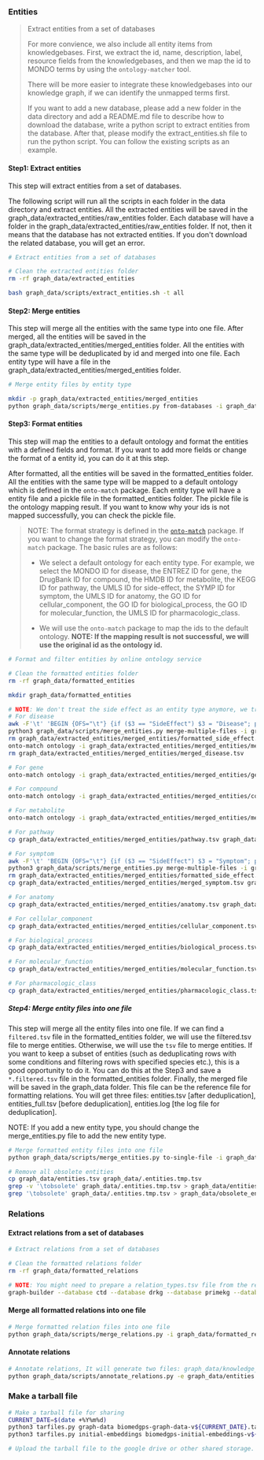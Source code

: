 ### Entities
> Extract entities from a set of databases
> 
> For more convience, we also include all entity items from knowledgebases. First, we extract the id, name, description, label, resource fields from the knowledgebases, and then we map the id to MONDO terms by using the `ontology-matcher` tool.
> 
> There will be more easier to integrate these knowledgebases into our knowledge graph, if we can identify the unmapped terms first.
>
> If you want to add a new database, please add a new folder in the data directory and add a README.md file to describe how to download the database, write a python script to extract entities from the database. After that, please modify the extract_entities.sh file to run the python script. You can follow the existing scripts as an example.

#### Step1: Extract entities

This step will extract entities from a set of databases. 

The following script will run all the scripts in each folder in the data directory and extract entities. All the extracted entities will be saved in the graph_data/extracted_entities/raw_entities folder. Each database will have a folder in the graph_data/extracted_entities/raw_entities folder. If not, then it means that the database has not extracted entities. If you don't download the related database, you will get an error.

```bash
# Extract entities from a set of databases

# Clean the extracted entities folder
rm -rf graph_data/extracted_entities

bash graph_data/scripts/extract_entities.sh -t all
```

#### Step2: Merge entities

This step will merge all the entities with the same type into one file. After merged, all the entities will be saved in the graph_data/extracted_entities/merged_entities folder. All the entities with the same type will be deduplicated by id and merged into one file. Each entity type will have a file in the graph_data/extracted_entities/merged_entities folder.

```bash
# Merge entity files by entity type

mkdir -p graph_data/extracted_entities/merged_entities
python graph_data/scripts/merge_entities.py from-databases -i graph_data/extracted_entities/raw_entities -o graph_data/extracted_entities/merged_entities
```

#### Step3: Format entities

This step will map the entities to a default ontology and format the entities with a defined fields and format. If you want to add more fields or change the format of a entity id, you can do it at this step.

After formatted, all the entities will be saved in the formatted_entities folder. All the entities with the same type will be mapped to a default ontology which is defined in the `onto-match` package. Each entity type will have a entity file and a pickle file in the formatted_entities folder. The pickle file is the ontology mapping result. If you want to know why your ids is not mapped successfully, you can check the pickle file.

> NOTE: The format strategy is defined in the [`onto-match`](https://github.com/yjcyxky/ontology-matcher) package. If you want to change the format strategy, you can modify the `onto-match` package. The basic rules are as follows:
> 
> - We select a default ontology for each entity type. For example, we select the MONDO ID for disease, the ENTREZ ID for gene, the DrugBank ID for compound, the HMDB ID for metabolite, the KEGG ID for pathway, the UMLS ID for side-effect, the SYMP ID for symptom, the UMLS ID for anatomy, the GO ID for cellular_component, the GO ID for biological_process, the GO ID for molecular_function, the UMLS ID for pharmacologic_class.
>
> - We will use the `onto-match` package to map the ids to the default ontology. **NOTE: If the mapping result is not successful, we will use the original id as the ontology id.**

```bash
# Format and filter entities by online ontology service

# Clean the formatted entities folder
rm -rf graph_data/formatted_entities

mkdir graph_data/formatted_entities

# NOTE: We don't treat the side effect as an entity type anymore, we treat it as a relationship type. Because the side effect is important attribute of the drug and we use the side effect to connect the drug and disease/symptom at most time. So for convenience, we add all side effect entities to the disease and symptom entities. Instead of distinguishing whether it is a disease or a symptom.
# For disease
awk -F'\t' 'BEGIN {OFS="\t"} {if ($3 == "SideEffect") $3 = "Disease"; print}' graph_data/extracted_entities/merged_entities/side_effect.tsv > graph_data/extracted_entities/merged_entities/formatted_side_effect.tsv
python3 graph_data/scripts/merge_entities.py merge-multiple-files -i graph_data/extracted_entities/merged_entities/disease.tsv -i graph_data/extracted_entities/merged_entities/formatted_side_effect.tsv -o graph_data/extracted_entities/merged_entities/merged_disease.tsv
rm graph_data/extracted_entities/merged_entities/formatted_side_effect.tsv
onto-match ontology -i graph_data/extracted_entities/merged_entities/merged_disease.tsv -o graph_data/formatted_entities/disease.tsv -O disease -s 0 -b 300
rm graph_data/extracted_entities/merged_entities/merged_disease.tsv

# For gene
onto-match ontology -i graph_data/extracted_entities/merged_entities/gene.tsv -o graph_data/formatted_entities/gene.tsv -O gene -s 0 -b 1000 

# For compound
onto-match ontology -i graph_data/extracted_entities/merged_entities/compound.tsv -o graph_data/formatted_entities/compound.tsv -O compound -s 0 -b 500 

# For metabolite
onto-match ontology -i graph_data/extracted_entities/merged_entities/metabolite.tsv -o graph_data/formatted_entities/metabolite.tsv -O metabolite -s 0 -b 500 

# For pathway
cp graph_data/extracted_entities/merged_entities/pathway.tsv graph_data/formatted_entities/pathway.tsv

# For symptom
awk -F'\t' 'BEGIN {OFS="\t"} {if ($3 == "SideEffect") $3 = "Symptom"; print}' graph_data/extracted_entities/merged_entities/side_effect.tsv > graph_data/extracted_entities/merged_entities/formatted_side_effect.tsv
python3 graph_data/scripts/merge_entities.py merge-multiple-files -i graph_data/extracted_entities/merged_entities/symptom.tsv -i graph_data/extracted_entities/merged_entities/formatted_side_effect.tsv -o graph_data/extracted_entities/merged_entities/merged_symptom.tsv
rm graph_data/extracted_entities/merged_entities/formatted_side_effect.tsv
cp graph_data/extracted_entities/merged_entities/merged_symptom.tsv graph_data/formatted_entities/symptom.tsv

# For anatomy
cp graph_data/extracted_entities/merged_entities/anatomy.tsv graph_data/formatted_entities/anatomy.tsv

# For cellular_component
cp graph_data/extracted_entities/merged_entities/cellular_component.tsv graph_data/formatted_entities/cellular_component.tsv

# For biological_process
cp graph_data/extracted_entities/merged_entities/biological_process.tsv graph_data/formatted_entities/biological_process.tsv

# For molecular_function
cp graph_data/extracted_entities/merged_entities/molecular_function.tsv graph_data/formatted_entities/molecular_function.tsv

# For pharmacologic_class
cp graph_data/extracted_entities/merged_entities/pharmacologic_class.tsv graph_data/formatted_entities/pharmacologic_class.tsv
```

##### Step4: Merge entity files into one file

This step will merge all the entity files into one file. If we can find a `filtered.tsv` file in the formatted_entities folder, we will use the filtered.tsv file to merge entities. Otherwise, we will use the `tsv` file to merge entities. If you want to keep a subset of entities (such as deduplicating rows with some conditions and filtering rows with specified species etc.), this is a good opportunity to do it. You can do this at the Step3 and save a `*.filtered.tsv` file in the formatted_entities folder. Finally, the merged file will be saved in the graph_data folder. This file can be the reference file for formatting relations. You will get three files: entities.tsv [after deduplication], entities_full.tsv [before deduplication], entities.log [the log file for deduplication].

NOTE: If you add a new entity type, you should change the merge_entities.py file to add the new entity type.

```bash
# Merge formatted entity files into one file
python graph_data/scripts/merge_entities.py to-single-file -i graph_data/formatted_entities -o graph_data/entities.tsv --deep-deduplication

# Remove all obsolete entities
cp graph_data/entities.tsv graph_data/.entities.tmp.tsv
grep -v '\tobsolete' graph_data/.entities.tmp.tsv > graph_data/entities.tsv
grep '\tobsolete' graph_data/.entities.tmp.tsv > graph_data/obsolete_entities.tsv
```

### Relations

#### Extract relations from a set of databases

```bash
# Extract relations from a set of databases

# Clean the formatted relations folder
rm -rf graph_data/formatted_relations

# NOTE: You might need to prepare a relation_types.tsv file from the relation_types.xlsx file.
graph-builder --database ctd --database drkg --database primekg --database hsdn -d ./graph_data/relations -o ./graph_data/formatted_relations -f ./graph_data/entities.tsv -n 20 --download --skip -l ./graph_data/log.txt --debug --relation-type-dict-fpath ./graph_data/relation_types.tsv
```

#### Merge all formatted relations into one file

```bash
# Merge formatted relation files into one file
python graph_data/scripts/merge_relations.py -i graph_data/formatted_relations -o graph_data/relations.tsv
```

#### Annotate relations

```bash
# Annotate relations, It will generate two files: graph_data/knowledge_graph.tsv and graph_data/annotated_knowledge_graph.tsv
python graph_data/scripts/annotate_relations.py -e graph_data/entities.tsv -r graph_data/relations.tsv -o graph_data
```

### Make a tarball file

```bash
# Make a tarball file for sharing
CURRENT_DATE=$(date +%Y%m%d)
python3 tarfiles.py graph-data biomedgps-graph-data-v${CURRENT_DATE}.tar.gz
python3 tarfiles.py initial-embeddings biomedgps-initial-embeddings-v${CURRENT_DATE}.tar.gz

# Upload the tarball file to the google drive or other shared storage.
```